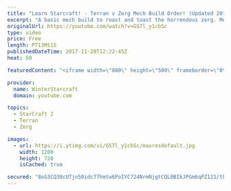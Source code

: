 ```yaml
---
title: "Learn Starcraft! - Terran v Zerg Mech Build Order! (Updated 2018)"
excerpt: "A basic mech build to roast and toast the horrendous zerg. Meant for lower level players looking for some direction! -- Watch live at https://www.twitch.tv/wintergaming"
originalUrl: https://youtube.com/watch?v=GS7l_y1cbSc
type: video
price: Free
length: PT13M11S
publishedDateTime: 2017-11-20T12:22:45Z
heat: 50

featuredContent: "<iframe width=\"800\" height=\"500\" frameborder=\"0\" src=\"https://www.youtube.com/embed/GS7l_y1cbSc\" allow=\"accelerometer; autoplay; encrypted-media; gyroscope; picture-in-picture\" allowfullscreen></iframe>"

provider:
  name: WinterStarcraft
  domain: youtube.com

topics:
  - StarCraft 2
  - Terran
  - Zerg

images:
  - url: https://i.ytimg.com/vi/GS7l_y1cbSc/maxresdefault.jpg
    width: 1280
    height: 720
    isCached: true

secured: "8oG3CQ30cUTjn50idc77hmtw6PoIYC724NrmNjgtCQL0BIkJPGm6qPZ121/tknWT6ueZyBlkv4nHWNeOBTu5bC56JQLkStQLfnOaoHug7G7XQSWQJMEOPtQqX4G5mimWAyMJkMREE83Kc6aJAcUAgqWvQF+gXHlYEczRjN6XNBiFdIor0o3s/QD8SGWSz4plVcosXPZ3sb4YVGgz4FicybtFCSDRoBYgatzlnCIhI6cRVIWs+UE1z1JwRNlZ8M2TBr1gXX9a3FeMVVIFqLqiyzgVWBHedjN9RX+mjMjzoDpGKNuloRahNnE2n62spYUaImDasAWAV20v7spPb6KV478uPPXFt/f2AetexrbowMJwuww1I8GPIDA0NlLIrKyomd5X0sRhVxRHQ2lPeDLO2wgfponO0OhNNKDpYYlatOs=;cM7JGxWnmGH9MVIhMNv3jw=="
---
```


